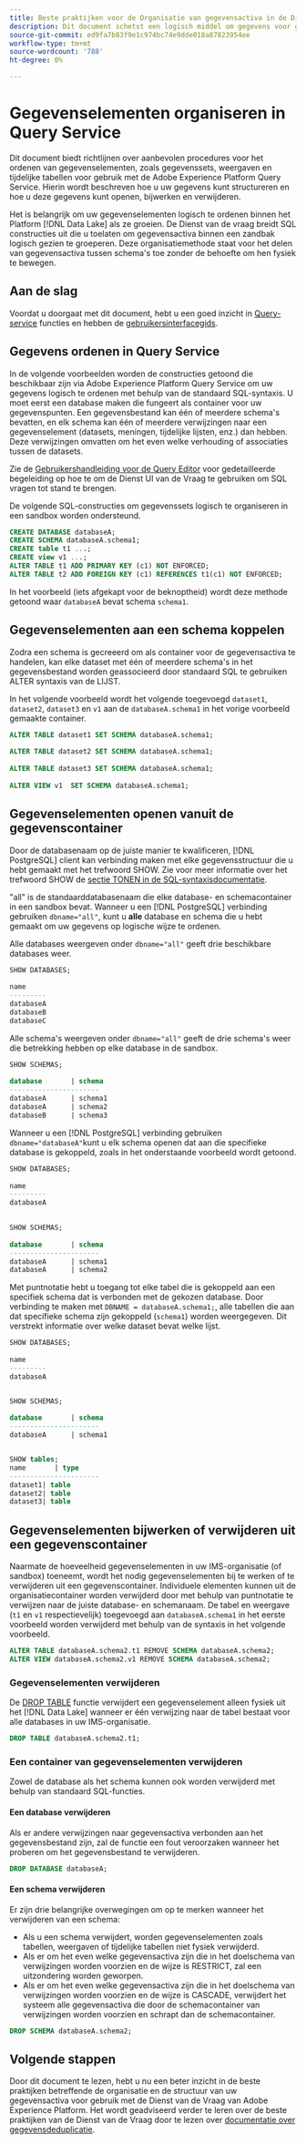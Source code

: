 ```yaml
---
title: Beste praktijken voor de Organisatie van gegevensactiva in de Dienst van de Vraag
description: Dit document schetst een logisch middel om gegevens voor gebruiksgemak met de Dienst van de Vraag te organiseren.
source-git-commit: ed9fa7b83f9e1c974bc74e9dde018a87823954ee
workflow-type: tm+mt
source-wordcount: '788'
ht-degree: 0%

---
```


# Gegevenselementen organiseren in Query Service

Dit document biedt richtlijnen over aanbevolen procedures voor het ordenen van gegevenselementen, zoals gegevenssets, weergaven en tijdelijke tabellen voor gebruik met de Adobe Experience Platform Query Service. Hierin wordt beschreven hoe u uw gegevens kunt structureren en hoe u deze gegevens kunt openen, bijwerken en verwijderen.

Het is belangrijk om uw gegevenselementen logisch te ordenen binnen het Platform [!DNL Data Lake] als ze groeien. De Dienst van de vraag breidt SQL constructies uit die u toelaten om gegevensactiva binnen een zandbak logisch gezien te groeperen. Deze organisatiemethode staat voor het delen van gegevensactiva tussen schema&#39;s toe zonder de behoefte om hen fysiek te bewegen.

## Aan de slag

Voordat u doorgaat met dit document, hebt u een goed inzicht in [Query-service](../home.md) functies en hebben de [gebruikersinterfacegids](../ui/user-guide.md).

## Gegevens ordenen in Query Service

In de volgende voorbeelden worden de constructies getoond die beschikbaar zijn via Adobe Experience Platform Query Service om uw gegevens logisch te ordenen met behulp van de standaard SQL-syntaxis. U moet eerst een database maken die fungeert als container voor uw gegevenspunten. Een gegevensbestand kan één of meerdere schema&#39;s bevatten, en elk schema kan één of meerdere verwijzingen naar een gegevenselement (datasets, meningen, tijdelijke lijsten, enz.) dan hebben. Deze verwijzingen omvatten om het even welke verhouding of associaties tussen de datasets.

Zie de [Gebruikershandleiding voor de Query Editor](../ui/user-guide.md) voor gedetailleerde begeleiding op hoe te om de Dienst UI van de Vraag te gebruiken om SQL vragen tot stand te brengen.

De volgende SQL-constructies om gegevenssets logisch te organiseren in een sandbox worden ondersteund.

```SQL
CREATE DATABASE databaseA;
CREATE SCHEMA databaseA.schema1;
CREATE table t1 ...;
CREATE view v1 ...;
ALTER TABLE t1 ADD PRIMARY KEY (c1) NOT ENFORCED;
ALTER TABLE t2 ADD FOREIGN KEY (c1) REFERENCES t1(c1) NOT ENFORCED;
```

In het voorbeeld (iets afgekapt voor de beknoptheid) wordt deze methode getoond waar `databaseA` bevat schema `schema1`.

## Gegevenselementen aan een schema koppelen

Zodra een schema is gecreeerd om als container voor de gegevensactiva te handelen, kan elke dataset met één of meerdere schema&#39;s in het gegevensbestand worden geassocieerd door standaard SQL te gebruiken ALTER syntaxis van de LIJST.

In het volgende voorbeeld wordt het volgende toegevoegd `dataset1`, `dataset2`, `dataset3` en `v1` aan de `databaseA.schema1` in het vorige voorbeeld gemaakte container.

```SQL
ALTER TABLE dataset1 SET SCHEMA databaseA.schema1;
 
ALTER TABLE dataset2 SET SCHEMA databaseA.schema1;
 
ALTER TABLE dataset3 SET SCHEMA databaseA.schema1;
 
ALTER VIEW v1  SET SCHEMA databaseA.schema1;
```

## Gegevenselementen openen vanuit de gegevenscontainer

Door de databasenaam op de juiste manier te kwalificeren, [!DNL PostgreSQL] client kan verbinding maken met elke gegevensstructuur die u hebt gemaakt met het trefwoord SHOW. Zie voor meer informatie over het trefwoord SHOW de [sectie TONEN in de SQL-syntaxisdocumentatie](../sql/syntax.md#show).

&quot;all&quot; is de standaarddatabasenaam die elke database- en schemacontainer in een sandbox bevat. Wanneer u een [!DNL PostgreSQL] verbinding gebruiken `dbname="all"`, kunt u **alle** database en schema die u hebt gemaakt om uw gegevens op logische wijze te ordenen.

Alle databases weergeven onder `dbname="all"` geeft drie beschikbare databases weer.

```sql
SHOW DATABASES;
  
name     
---------
databaseA
databaseB
databaseC
```

Alle schema&#39;s weergeven onder `dbname="all"` geeft de drie schema&#39;s weer die betrekking hebben op elke database in de sandbox.

```SQL
SHOW SCHEMAS;
  
database       | schema
----------------------
databaseA      | schema1
databaseA      | schema2
databaseB      | schema3
```

Wanneer u een [!DNL PostgreSQL] verbinding gebruiken `dbname="databaseA"`kunt u elk schema openen dat aan die specifieke database is gekoppeld, zoals in het onderstaande voorbeeld wordt getoond.

```sql
SHOW DATABASES;
  
name     
---------
databaseA
 

SHOW SCHEMAS;
  
database       | schema
----------------------
databaseA      | schema1
databaseA      | schema2
```

Met puntnotatie hebt u toegang tot elke tabel die is gekoppeld aan een specifiek schema dat is verbonden met de gekozen database. Door verbinding te maken met `DBNAME = databaseA.schema1;`, alle tabellen die aan dat specifieke schema zijn gekoppeld (`schema1`) worden weergegeven. Dit verstrekt informatie over welke dataset bevat welke lijst.

```sql
SHOW DATABASES;
  
name     
---------
databaseA


SHOW SCHEMAS;
  
database       | schema
----------------------
databaseA      | schema1


SHOW tables;
name       | type
----------------------
dataset1| table
dataset2| table
dataset3| table
```

## Gegevenselementen bijwerken of verwijderen uit een gegevenscontainer

Naarmate de hoeveelheid gegevenselementen in uw IMS-organisatie (of sandbox) toeneemt, wordt het nodig gegevenselementen bij te werken of te verwijderen uit een gegevenscontainer. Individuele elementen kunnen uit de organisatiecontainer worden verwijderd door met behulp van puntnotatie te verwijzen naar de juiste database- en schemanaam. De tabel en weergave (`t1` en `v1` respectievelijk) toegevoegd aan `databaseA.schema1` in het eerste voorbeeld worden verwijderd met behulp van de syntaxis in het volgende voorbeeld.

```sql
ALTER TABLE databaseA.schema2.t1 REMOVE SCHEMA databaseA.schema2;
ALTER VIEW databaseA.schema2.v1 REMOVE SCHEMA databaseA.schema2;
```

### Gegevenselementen verwijderen

De [DROP TABLE](../sql/syntax.md#drop-table) functie verwijdert een gegevenselement alleen fysiek uit het [!DNL Data Lake] wanneer er één verwijzing naar de tabel bestaat voor alle databases in uw IMS-organisatie.

```sql
DROP TABLE databaseA.schema2.t1;
```

### Een container van gegevenselementen verwijderen

Zowel de database als het schema kunnen ook worden verwijderd met behulp van standaard SQL-functies.

#### Een database verwijderen

Als er andere verwijzingen naar gegevensactiva verbonden aan het gegevensbestand zijn, zal de functie een fout veroorzaken wanneer het proberen om het gegevensbestand te verwijderen.

```sql
DROP DATABASE databaseA;
```

#### Een schema verwijderen

Er zijn drie belangrijke overwegingen om op te merken wanneer het verwijderen van een schema:

- Als u een schema verwijdert, worden gegevenselementen zoals tabellen, weergaven of tijdelijke tabellen niet fysiek verwijderd.
- Als er om het even welke gegevensactiva zijn die in het doelschema van verwijzingen worden voorzien en de wijze is RESTRICT, zal een uitzondering worden geworpen.
- Als er om het even welke gegevensactiva zijn die in het doelschema van verwijzingen worden voorzien en de wijze is CASCADE, verwijdert het systeem alle gegevensactiva die door de schemacontainer van verwijzingen worden voorzien en schrapt dan de schemacontainer.

```sql
DROP SCHEMA databaseA.schema2;
```

## Volgende stappen

Door dit document te lezen, hebt u nu een beter inzicht in de beste praktijken betreffende de organisatie en de structuur van uw gegevensactiva voor gebruik met de Dienst van de Vraag van Adobe Experience Platform. Het wordt geadviseerd verder te leren over de beste praktijken van de Dienst van de Vraag door te lezen over [documentatie over gegevensdeduplicatie](./deduplication.md).
